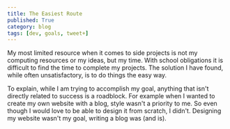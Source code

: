 ```yaml
---
title: The Easiest Route
published: True
category: blog
tags: [dev, goals, tweet+]
---
```


My most limited resource when it comes to side projects is
not my computing resources or my ideas, but my time. With school obligations
it is difficult to find the time to complete my projects. The solution
I have found, while often unsatisfactory, is to do things the easy way.

To explain, while I am trying to accomplish my goal, anything that isn't
directly related to success is a roadblock. For example when I wanted to create
my own website with a blog, style wasn't a priority to me. So even though I
would love to be able to design it from scratch, I didn't. Designing my website
wasn't my goal, writing a blog was (and is).


